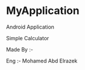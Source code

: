 # MyApplication
 Android Application <br/>
 
 Simple Calculator
 
 Made By :- <br/>
 
 Eng :- Mohamed Abd Elrazek 

